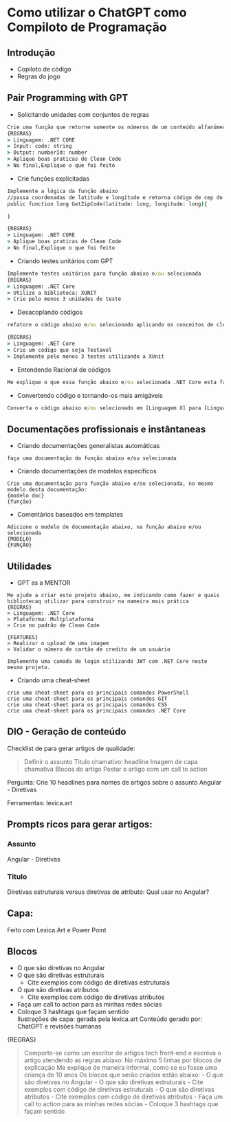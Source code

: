 # Como utilizar o ChatGPT como Compiloto de Programação
## Introdução
* Copiloto de código
* Regras do jogo

## Pair Programming with GPT
* Solicitando unidades com conjuntos de regras
```cmd
Crie uma função que retorne somente os números de um conteúdo alfanúmerico
{REGRAS}
> Linguagem: .NET CORE 
> Input: code: string
> Output: numberId: number
> Aplique boas praticas de Clean Code
> No final,Explique o que foi feito
```
* Crie funções explicitadas
```cmd
Implemente a lógica da função abaixo
//passa coordenadas de latitude e longitude e retorna código de cep do local
public function long GetZipCode(latitude: long, longitude: long){

}

{REGRAS}
> Linguagem: .NET CORE 
> Aplique boas praticas de Clean Code
> No final,Explique o que foi feito
```
* Criando testes unitários com GPT
```cmd
Implemente testes unitários para função abaixo e/ou selecionada
{REGRAS}
> Linguagem: .NET Core
> Utilize a biblioteca: XUNIT
> Crie pelo menos 3 unidades de teste
```

* Desacoplando códigos
```cmd
refatore o código abaixo e/ou selecionado aplicando os conceitos de clean code e Single Responsability

{REGRAS}
> Linguagem: .NET Core
> Crie um código que seja Testavel
> Implemente pelo menos 3 testes utilizando a XUnit
```
* Entendendo Racional de códigos
```cmd
Me explique o que essa função abaixo e/ou selecionada .NET Core esta fazendo e adicione comentários
```
* Convertendo código e tornando-os mais amigáveis
```cmd
Converta o código abaixo e/ou selecionado em [Linguagem X] para [Linguagem Y]
```

## Documentações profissionais e instântaneas
* Criando documentações generalistas automáticas
```chatGPT
faça uma documentação da função abaixo e/ou selecionada
```
* Criando documentações de modelos específicos
```chatGPT
Crie uma documentação para função abaixo e/ou selecionada, no mesmo modelo desta documentação:
{modelo doc}
{função}
```
* Comentários baseados em templates
```chatGPT
Adicione o modelo de documentação abaixo, na função abaixo e/ou selecionada
{MODELO}
{FUNÇÃO}
```
## Utilidades
* GPT as a MENTOR
```chatGPT
Me ajude a criar este projeto abaixo, me indicando como fazer e quais bibliotecaq utilizar para construir na nameira mais prática
{REGRAS}
> Linguagem: .NET Core
> Plataforma: Multplataforma
> Crie no padrão de Clean Code

{FEATURES}
> Realizar o upload de uma imagem
> Validar o número de cartão de credito de um usuário
```
```
Implemente uma camada de login utilizando JWT com .NET Core neste mesmo projeto.
```
* Criando uma cheat-sheet
```
crie uma cheat-sheet para os principais comandos PowerShell
crie uma cheat-sheet para os principais comandos GIT
crie uma cheat-sheet para os principais comandos CSS
crie uma cheat-sheet para os principais comandos .NET Core
```
## DIO - Geração de conteúdo
Checklist de para gerar artigos de qualidade: 
> Definir o assunto
> Titulo chamativo: headline
> Imagem de capa chamativa
> Blocos do artigo
> Postar o artigo com um call to action

Pergunta: 
Crie 10 headlines para nomes de artigos sobre o assunto Angular - Diretivas

Ferramentas: 
lexica.art

## Prompts ricos para gerar artigos: 
### Assunto
Angular - Diretivas
### Titulo
Diretivas estruturais versus diretivas de atributo: Qual usar no Angular?
## Capa: 
Feito com Lexica.Art e Power Point

## Blocos
- O que são diretivas no Angular
- O que são diretivas estruturais
    - Cite exemplos com código de diretivas estruturais
- O que são diretivas atributos
    - Cite exemplos com código de diretivas atributos
- Faça um call to action para as minhas redes sócias
- Coloque 3 hashtags que façam sentido        
Ilustrações de capa: gerada pela lexica.art
Conteúdo gerado por: ChatGPT e revisões humanas

{REGRAS}
> Comporte-se como um escritor de artigos tech front-end e escreva  o artigo atendendo as regras abiaxo:
> No máximo 5 linhas por blocos de explicação
> Me explique de maneira informal, como se eu fosse uma criança de 10 anos
> Os blocos que serão criados estão abaixo:
    - O que são diretivas no Angular
    - O que são diretivas estruturais
        - Cite exemplos com código de diretivas estruturais
    - O que são diretivas atributos
        - Cite exemplos com código de diretivas atributos
    - Faça um call to action para as minhas redes sócias
    - Coloque 3 hashtags que façam sentido        